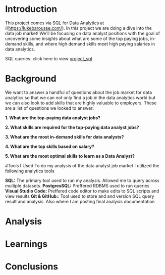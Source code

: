 # Introduction 
This project comes via SQL for Data Analytics at (/https://lukebarousse.com/). In this project we are doing a dive into the data job market! We'll be focusing on data analyst positions with the goal of uncovering some insights about what are some of the top paying jobs, in-demand skills, and where high demand skills meet high paying salaries in data analytics. 

SQL queries: click here to view [project_sql](/project_sql/)

# Background
We want to answer a handful of questions about the job market for data analytics so that we can not only find a job in the data analytics world but we can also look to add skills that are highly valuable to employers. These are a list of questions we looked to answer:

**1. What are the top-paying data analyst jobs?**

**2. What skills are required for the top-paying data analyst jobs?**

**3. What are the most in-demand skills for data analysts?**

**4. What are the top skills based on salary?**

**5. What are the most optimal skills to learn as a Data Analyst?**

#Tools I Used
To do my analysis of the data analyst job market I utilized the following analytics tools

**SQL:** The primary tool used to run my analysis. Allowed me to query across multiple datasets.
**PostgresSQL:** Preffered RDBMS used to run queries
**Visual Studio Code:** Preffered code editor to make edits to SQL scripts and view results
**Git & GitHub:**: Tool used to store and and version SQL query result and analysis. Also where I am posting final analysis documentation

# Analysis


# Learnings

# Conclusions
